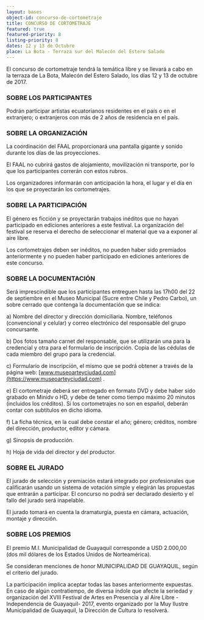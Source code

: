 ```yaml
---
layout: bases
object-id: concurso-de-cortometraje
title: CONCURSO DE CORTOMETRAJE
featured: true
featured-priority: 8
listing-priority: 8
dates: 12 y 13 de Octubre
place: La Bota - Terraza sur del Malecón del Estero Salado
---
```


El concurso de cortometraje tendrá la temática libre y se llevará a cabo en la terraza de La Bota, Malecón del Estero Salado, los días 12 y 13 de octubre de 2017.

### SOBRE LOS PARTICIPANTES
Podrán participar artistas ecuatorianos residentes en el país o en el extranjero; o extranjeros con más de 2 años de residencia en el país.

### SOBRE LA ORGANIZACIÓN
La coordinación del FAAL proporcionará una pantalla gigante y sonido durante los días de las proyecciones.  

El FAAL no cubrirá gastos de alojamiento, movilización ni transporte, por lo que los participantes correrán con estos rubros.  

Los organizadores informarán con anticipación la hora, el lugar y el día en los que se proyectarán los cortometrajes. 

### SOBRE LA PARTICIPACIÓN
El género es ficción y se proyectarán trabajos inéditos que no hayan participado en ediciones anteriores a este festival. La organización del festival se reserva el derecho de seleccionar el material que va a exponer al aire libre.  

Los cortometrajes deben ser inéditos, no pueden haber sido premiados anteriormente y no pueden haber participado en ediciones anteriores de este concurso.

### SOBRE LA DOCUMENTACIÓN
Será imprescindible que los participantes entreguen hasta las 17h00 del 22 de septiembre en el Museo Municipal (Sucre entre Chile y Pedro Carbo), un sobre cerrado que contenga la documentación que se indica:  

a) Nombre del director y dirección domiciliaria. Nombre, teléfonos (convencional y celular) y correo electrónico del responsable del grupo concursante.  

b) Dos fotos tamaño carnet del responsable, que se utilizarán una para la credencial y otra para el formulario de inscripción. Copia de las cédulas de cada miembro del grupo para la credencial.  

c) Formulario de inscripción, el mismo que se podrá obtener a través de la página web: [www.museoarteyciudad.com](https://www.museoarteyciudad.com) .  

e) El cortometraje deberá ser entregado en formato DVD y debe haber sido grabado en Minidv o HD, y debe de tener como tiempo máximo 20 minutos (incluidos los créditos). Si los cortometrajes no son en español, deberán contar con subtítulos en dicho idioma.  

f) La ficha técnica, en la cual debe constar el año; género; créditos, nombre del dirección, productor, editor y cámara.  

g) Sinopsis de producción.  

h) Hoja de vida del director y del productor.

### SOBRE EL JURADO
El jurado de selección y premiación estará integrado por profesionales que calificarán usando un sistema de votación simple y elegirán las propuestas que entrarán a participar.  El concurso no podrá ser declarado desierto y el fallo del jurado será inapelable.  

El jurado tomará en cuenta la dramaturgia, puesta en cámara, actuación, montaje y dirección.

### SOBRE LOS PREMIOS
El premio M.I. Municipalidad de Guayaquil corresponde a USD 2.000,00 (dos mil dólares de los Estados Unidos de Norteamérica).  

Se consideran menciones de honor MUNICIPALIDAD DE GUAYAQUIL, según el criterio del jurado.  

La participación implica aceptar todas las bases anteriormente expuestas. En caso de algún contratiempo, de diversa índole que afecte la seriedad y organización del XVIII Festival de Artes en Presencia y al Aire Libre -Independencia de Guayaquil- 2017, evento organizado por la Muy Ilustre Municipalidad de Guayaquil, la Dirección de Cultura lo resolverá.

